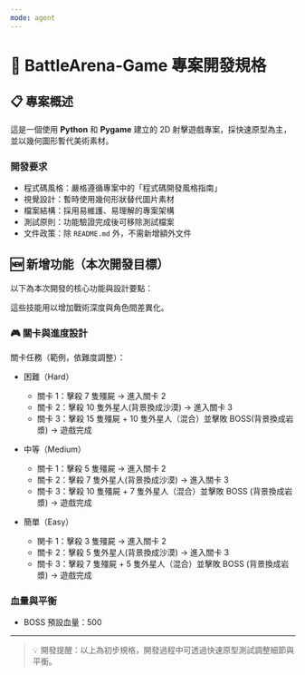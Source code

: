 ```yaml
---
mode: agent
---
```


# 🎯 BattleArena-Game 專案開發規格

## 📋 專案概述

這是一個使用 **Python** 和 **Pygame** 建立的 2D 射擊遊戲專案，採快速原型為主，並以幾何圖形暫代美術素材。

### 開發要求

- 程式碼風格：嚴格遵循專案中的「程式碼開發風格指南」
- 視覺設計：暫時使用幾何形狀替代圖片素材
- 檔案結構：採用易維護、易理解的專案架構
- 測試原則：功能驗證完成後可移除測試檔案
- 文件政策：除 `README.md` 外，不需新增額外文件

## 🆕 新增功能（本次開發目標）

以下為本次開發的核心功能與設計要點：

這些技能用以增加戰術深度與角色間差異化。

### 🎮 關卡與進度設計

關卡任務（範例，依難度調整）：

- 困難（Hard）

  - 關卡 1：擊殺 7 隻殭屍 → 進入關卡 2
  - 關卡 2：擊殺 10 隻外星人(背景換成沙漠) → 進入關卡 3
  - 關卡 3：擊殺 15 隻殭屍 + 10 隻外星人（混合）並擊敗 BOSS(背景換成岩漿) → 遊戲完成

- 中等（Medium）

  - 關卡 1：擊殺 5 隻殭屍 → 進入關卡 2
  - 關卡 2：擊殺 7 隻外星人(背景換成沙漠) → 進入關卡 3
  - 關卡 3：擊殺 10 隻殭屍 + 7 隻外星人（混合）並擊敗 BOSS (背景換成岩漿) → 遊戲完成

- 簡單（Easy）
  - 関卡 1：擊殺 3 隻殭屍 → 進入關卡 2
  - 關卡 2：擊殺 5 隻外星人(背景換成沙漠) → 進入關卡 3
  - 關卡 3：擊殺 7 隻殭屍 + 5 隻外星人（混合）並擊敗 BOSS (背景換成岩漿) → 遊戲完成

### 血量與平衡

- BOSS 預設血量：500

---

> 💡 開發提醒：以上為初步規格，開發過程中可透過快速原型測試調整細節與平衡。
